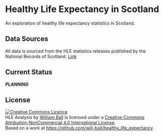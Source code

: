 # Healthy Life Expectancy in Scotland

An exploration of healthy life expectancy statistics in Scotland.

## Data Sources

All data is sourced from the HLE statistics releases published by the National Records of Scotland. [Link](https://www.nrscotland.gov.uk/statistics-and-data/statistics/statistics-by-theme/life-expectancy/healthy-life-expectancy-in-scotland/2019-2021)

## Current Status

_**PLANNING**_

## License

<a rel="license" href="http://creativecommons.org/licenses/by-nc/4.0/"><img alt="Creative Commons Licence" style="border-width:0" src="https://i.creativecommons.org/l/by-nc/4.0/88x31.png" /></a><br /><span xmlns:dct="http://purl.org/dc/terms/" property="dct:title">HLE Analysis</span> by <a xmlns:cc="http://creativecommons.org/ns#" href="http://www.wpball.com" property="cc:attributionName" rel="cc:attributionURL">William Ball</a> is licensed under a <a rel="license" href="http://creativecommons.org/licenses/by-nc/4.0/">Creative Commons Attribution-NonCommercial 4.0 International License</a>.<br />Based on a work at <a xmlns:dct="http://purl.org/dc/terms/" href="https://github.com/will-ball/healthy_life_expectancy" rel="dct:source">https://github.com/will-ball/healthy_life_expectancy</a>.
